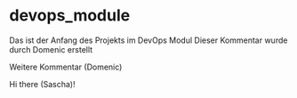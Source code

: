 # devops_module

Das ist der Anfang des Projekts im DevOps Modul
Dieser Kommentar wurde durch Domenic erstellt

Weitere Kommentar (Domenic)

Hi there (Sascha)!
